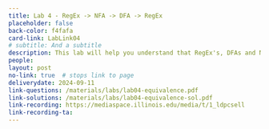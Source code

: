 ```yaml
---
title: Lab 4 - RegEx -> NFA -> DFA -> RegEx
placeholder: false
back-color: f4fafa
card-link: LabLink04
# subtitle: And a subtitle
description: This lab will help you understand that RegEx's, DFAs and NFAs all represent the same languages.
people:
layout: post
no-link: true  # stops link to page 
deliverydate: 2024-09-11
link-questions: /materials/labs/lab04-equivalence.pdf
link-solutions: /materials/labs/lab04-equivalence-sol.pdf
link-recording: https://mediaspace.illinois.edu/media/t/1_ldpcsell
link-recording-ta:
---
```










